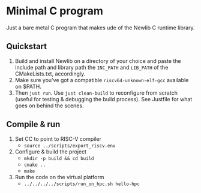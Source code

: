 # Minimal C program

Just a bare metal C program that makes ude of the Newlib C runtime library.

## Quickstart

1. Build and install Newlib on a directory of your choice and paste the include path and library path the `INC_PATH` and `LIB_PATH` of the CMakeLists.txt, accordingly.
2. Make sure you've got a compatible `riscv64-unknown-elf-gcc` available on $PATH. 
3. Then `just run`. Use `just clean-build` to reconfigure from scratch (useful for testing & debugging the build process).
See Justfile for what goes on behind the scenes.

## Compile & run

1. Set CC to point to RISC-V compiler
    * `source ../scripts/export_riscv.env`
2. Configure & build the project
    * `mkdir -p build && cd build`
    * `cmake ..`
    * `make`
3. Run the code on the virtual platform
    * `../../../../scripts/run_on_hpc.sh hello-hpc`
